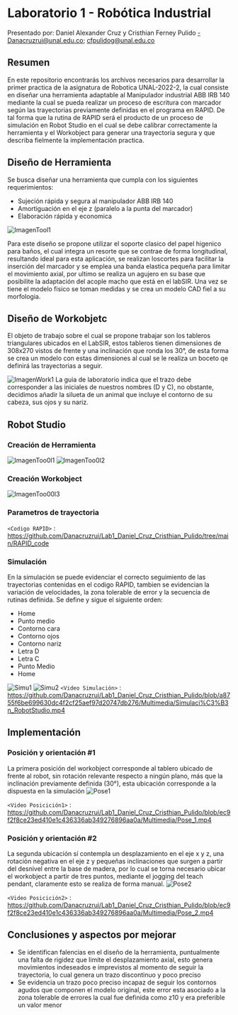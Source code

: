 # Laboratorio 1 - Robótica Industrial
Presentado por: Daniel Alexander Cruz y Cristhian Ferney Pulido
-Danacruzrui@unal.edu.co; cfpulidog@unal.edu.co

## Resumen
En este repositorio encontrarás los archivos necesarios para desarrollar la primer practica de la asignatura de Robotica UNAL-2022-2, la cual consiste en diseñar una herramienta adaptable al Manipulador industrial ABB IRB 140 mediante la cual se pueda realizar un proceso de escritura con marcador según las trayectorias previamente definidas en el programa en RAPID. De tal forma que la rutina de RAPID será el producto de un proceso de simulación en Robot Studio en el cual se debe calibrar correctamente la herramienta y el Workobject para generar una trayectoria segura y que describa fielmente la implementación practica.

## Diseño de Herramienta 
Se busca diseñar una herramienta que cumpla con los siguientes requerimientos: 
* Sujeción rápida y segura al manipulador ABB IRB 140
* Amortiguación en el eje z (paralelo a la punta del marcador) 
* Elaboración rápida y economica 

![ImagenTool1](https://github.com/Danacruzrui/Lab1_Daniel_Cruz_Cristhian_Pulido/blob/46bf79606f6ea5c8d254098a4e06571418085aae/Imagenes_readme/Tool1.jpeg)

Para este diseño se propone utilizar el soporte clasico del papel higenico para baños, el cual integra un resorte que se contrae de forma longitudinal, resultando ideal para esta aplicación, se realizan loscortes para facilitar la inserción del marcador y se emplea una banda elastica pequeña para limitar el movimiento axial, por ultimo se realiza un agujero en su base que posibilite la adaptación del acople macho que está en el labSIR. 
Una vez se tiene el modelo fisico se toman medidas y se crea un modelo CAD fiel a su morfologia. 


## Diseño de Workobjetc
El objeto de trabajo sobre el cual se propone trabajar son los tableros triangulares ubicados en el LabSIR, estos tableros tienen dimensiones de 308x270 vistos de frente y una inclinación que ronda los 30°, de esta forma se crea un modelo con estas dimensiones al cual se le realiza un boceto qe definirá las trayectorias a seguir.
 
![ImagenWork1](https://github.com/Danacruzrui/Lab1_Daniel_Cruz_Cristhian_Pulido/blob/46bf79606f6ea5c8d254098a4e06571418085aae/Imagenes_readme/Workk1.jpeg)
La guia de laboratorio indica que el trazo debe corresponder a las iniciales de nuestros nombres (D y C), no obstante, decidimos añadir la silueta de un animal que incluye el contorno de su cabeza, sus ojos y su nariz.
## Robot Studio 

### Creación de Herramienta 
![ImagenToo0l1](https://github.com/Danacruzrui/Lab1_Daniel_Cruz_Cristhian_Pulido/blob/cea559feb198d206bb8ef1b39a96bd3136c1d608/Imagenes_readme/toool1.jpeg)
![ImagenToo0l2](https://github.com/Danacruzrui/Lab1_Daniel_Cruz_Cristhian_Pulido/blob/b5ccff679c9cce22522e27f6bca05ecd0d503002/Imagenes_readme/tool2.jpeg)


### Creación Workobject

![ImagenToo00l3](https://github.com/Danacruzrui/Lab1_Daniel_Cruz_Cristhian_Pulido/blob/b5ccff679c9cce22522e27f6bca05ecd0d503002/Imagenes_readme/Captura1.JPG)
### Parametros de trayectoria 
`<Codigo RAPID>` : <https://github.com/Danacruzrui/Lab1_Daniel_Cruz_Cristhian_Pulido/tree/main/RAPID_code>

### Simulación 
En la simulación se puede evidenciar el correcto seguimiento de las trayectorias contenidas en el codigo RAPID, tambien se evidencian la variación de velocidades, la zona tolerable de error y la secuencia de rutinas definida. Se define y sigue el siguiente orden: 
* Home
* Punto medio
* Contorno cara
* Contorno ojos
* Contorno nariz
* Letra D
* Letra C
* Punto Medio 
* Home

![Simu1](https://github.com/Danacruzrui/Lab1_Daniel_Cruz_Cristhian_Pulido/blob/f8ca4447a73c111f65050b54a0a37405d846516a/Imagenes_readme/Simu.jpeg)
![Simu2](https://github.com/Danacruzrui/Lab1_Daniel_Cruz_Cristhian_Pulido/blob/f8ca4447a73c111f65050b54a0a37405d846516a/Imagenes_readme/Simu2.jpeg)
`<Video Simulación>` : <https://github.com/Danacruzrui/Lab1_Daniel_Cruz_Cristhian_Pulido/blob/a8755f6be699630dc4f2cf25aef97d20747db276/Multimedia/Simulaci%C3%B3n_RobotStudio.mp4>

## Implementación 

### Posición y orientación #1
La primera posición del workobject corresponde al tablero ubicado de frente al robot, sin rotación relevante respecto a ningún plano, más que la inclinación previamente definida (30°), esta ubicación corresponde a la dispuesta en la simulación 
![Pose1](https://github.com/Danacruzrui/Lab1_Daniel_Cruz_Cristhian_Pulido/blob/f8ca4447a73c111f65050b54a0a37405d846516a/Imagenes_readme/Pose1.jpeg)

`<Video Posicición1>` : <https://github.com/Danacruzrui/Lab1_Daniel_Cruz_Cristhian_Pulido/blob/ec9f2f8ce23ed410e1c436336ab349276896aa0a/Multimedia/Pose_1.mp4>
### Posición y orientación #2
La segunda ubicación sí contempla un desplazamiento en el eje x y z, una rotación negativa en el eje z y pequeñas inclinaciones que surgen a partir del desnivel entre la base de madera, por lo cual se torna necesario ubicar el workobject a partir de tres puntos, mediante el jogging del teach pendant, claramente esto se realiza de forma manual. 
![Pose2](https://github.com/Danacruzrui/Lab1_Daniel_Cruz_Cristhian_Pulido/blob/f8ca4447a73c111f65050b54a0a37405d846516a/Imagenes_readme/Pose2.jpeg)

`<Video Posicición2>` : <https://github.com/Danacruzrui/Lab1_Daniel_Cruz_Cristhian_Pulido/blob/ec9f2f8ce23ed410e1c436336ab349276896aa0a/Multimedia/Pose_2.mp4>
## Conclusiones y aspectos por mejorar 
 * Se identifican falencias en el diseño de la herramienta, puntualmente una falta de rigidez que limite el desplazamiento axial, esto genera movimientos indeseados e imprevistos al momento de seguir la trayectoria, lo cual genera un trazo discontinuo y poco preciso
 * Se evidencia un trazo poco preciso incapaz de seguir los contornos agudos que componen el modelo original, este error esta asociado a la zona tolerable de errores la cual fue definida como z10 y era preferible un valor menor


